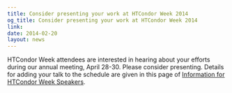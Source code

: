 ```yaml
---
title: Consider presenting your work at HTCondor Week 2014
og_title: Consider presenting your work at HTCondor Week 2014
link: 
date: 2014-02-20
layout: news
---
```


HTCondor Week attendees are interested in hearing about your efforts during our annual meeting, April 28-30. Please consider presenting. Details for adding your talk to the schedule are given in this page of <a href="http://research.cs.wisc.edu/htcondor/HTCondorWeek2014/speaker_info.html" data-proofer-ignore>Information for HTCondor Week Speakers</a>. 
